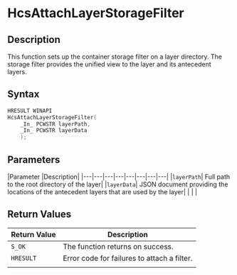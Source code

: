 # HcsAttachLayerStorageFilter

## Description

This function sets up the container storage filter on a layer directory. The storage filter provides the unified view to the layer and its antecedent layers.

## Syntax

```cpp
HRESULT WINAPI
HcsAttachLayerStorageFilter(
    _In_ PCWSTR layerPath,
    _In_ PCWSTR layerData
    );
```

## Parameters

|Parameter     |Description|
|---|---|---|---|---|---|---|---|
|`layerPath`| Full path to the root directory of the layer|
|`layerData`| JSON document providing the locations of the antecedent layers that are used by the layer|
|    |    |

## Return Values

|Return Value     |Description|
|---|---|
|`S_OK` | The function returns on success.|
|`HRESULT`| Error code for failures to attach a filter.
|    |    |
